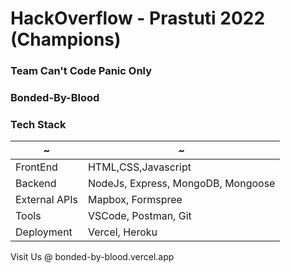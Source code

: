 # HackOverflow - Prastuti 2022 (Champions)
### Team Can't Code Panic Only
### Bonded-By-Blood

### Tech Stack 
~ | ~
--- | ---
FrontEnd | HTML,CSS,Javascript 
Backend | NodeJs, Express, MongoDB, Mongoose
External APIs | Mapbox, Formspree
Tools | VSCode, Postman, Git
Deployment | Vercel, Heroku

Visit Us @ bonded-by-blood.vercel.app
